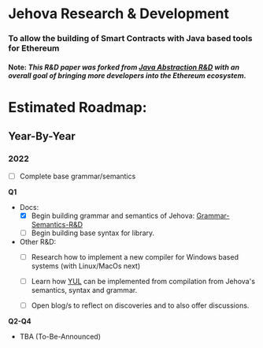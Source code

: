 # Jehova Research & Development

### To allow the building of Smart Contracts with Java based tools for Ethereum

#### Note: *This R&D paper was forked from [Java Abstraction R&D](https://github.com/jeyakatsa/ethereum-smart-contract-java-abstraction/tree/main/r%26d-files) with an overall goal of bringing more developers into the Ethereum ecosystem.*

# Estimated Roadmap:

## Year-By-Year

### 2022

- [ ] Complete base grammar/semantics

**Q1**

- Docs: 
  - [X] Begin building grammar and semantics of Jehova: [Grammar-Semantics-R&D]()
  - [ ] Begin building base syntax for library.

- Other R&D: 
  - [ ] Research how to implement a new compiler for Windows based systems (with Linux/MacOs next)
  - [ ] Learn how [YUL](https://docs.soliditylang.org/en/latest/yul.html) can be implemented from compilation from Jehova's semantics, syntax and grammar.
  - [ ] Open blog/s to reflect on discoveries and to also offer discussions.
 

**Q2-Q4**

- TBA (To-Be-Announced)
